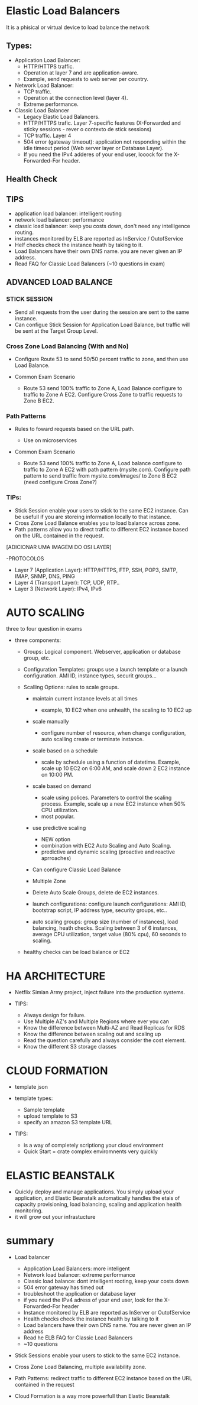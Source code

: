 

# Elastic Load Balancers

It is a phisical or virtual device to load balance the network

## Types:

  - Application Load Balancer: 
  	- HTTP/HTTPS traffic.
  	- Operation at layer 7 and are application-aware. 
  	- Example, send requests to web server per country.
  - Network Load Balancer: 
  	- TCP traffic. 
  	- Operation at the connection level (layer 4).
  	- Extreme performance.
  - Classic Load Balancer
  	- Legacy Elastic Load Balancers.
  	- HTTP/HTTPS trafic. Layer 7-specific features (X-Forwarded and sticky sessions - rever o contexto de stick sessions)
  	- TCP traffic. Layer 4
  	- 504 error (gateway timeout): application not responding within the idle timeout period (Web server layer or Database Layer).
  	- If you need the IPv4 adderes of your end user, looock for the X-Forwarded-For header.

 ## Health Check


## TIPS
 - application load balancer: intelligent routing
 - network load balancer: performance
 - classic load balancer: keep you costs down, don't need any intelligence routing.
 - instances monitored by ELB are reported as InService / OutofService
 - Helf checks check the instance heath by taking to it.
 - Load Balancers have their own DNS name. you are never given an IP address.
 - Read FAQ for Classic Load Balancers (~10 questions in exam)



## ADVANCED LOAD BALANCE

### STICK SESSION

  - Send all requests from the user during the session are sent to the same instance.
  - Can configue Stick Session for Application Load Balance, but traffic will be sent at the Target Group Level.
  
### Cross Zone Load Balancing (With and No)
  - Configure Route 53 to send 50/50 percent traffic to zone, and then use Load Balance.


  - Common Exam Scenario
    - Route 53 send 100% traffic to Zone A, Load Balance configure to traffic to Zone A EC2. Configure Cross Zone to traffic requests to Zone B EC2.


### Path Patterns
  - Rules to foward requests based on the URL path.
  	- Use on microservices

  - Common Exam Scenario
    - Route 53 send 100% traffic to Zone A, Load balance configure to traffic to Zone A EC2 with path pattern (mysite.com). Configure path pattern to send traffic from mysite.com/images/ to Zone B EC2 (need configure Cross Zone?)


### TIPs:

  - Stick Session enable your users to stick to the same EC2 instance. Can be usefull if you are storeing information locally to that instance.
  - Cross Zone Load Balance enables you to load balance across zone.
  - Path patterns allow you to direct traffic to different EC2 instance based on the URL contained in the request.







 [ADICIONAR UMA IMAGEM DO OSI LAYER]

 -PROTOCOLOS

  - Layer 7 (Application Layer): HTTP/HTTPS, FTP, SSH, POP3, SMTP, IMAP, SNMP, DNS, PING
  - Layer 4 (Transport Layer): TCP, UDP, RTP..
  - Layer 3 (Network Layer): IPv4, IPv6



# AUTO SCALING

three to four question in exams

  - three components:
    - Groups: Logical component. Webserver, application or database group, etc.
    - Configuration Templates: groups use a launch template or a launch configuration. AMI ID, instance types, securit groups...
    - Scalling Options: rules to scale groups. 
    	- maintain current instance levels at all times
    	  - example, 10 EC2 when one unhealth, the scaling to 10 EC2 up
    	- scale manually
    	  - configure number of resource, when change configuration, auto scalling create or terminate instance.
    	- scale based on a schedule
    	  - scale by schedule using a function of datetime. Example, scale up 10 EC2 on 6:00 AM, and scale down 2 EC2 instance on 10:00 PM. 
    	- scale based on demand
    	  - scale using polices. Parameters to control the scaling process. Example, scale up a new EC2 instance when 50% CPU utilization.
    	  - most popular.
    	- use predictive scaling
    	  - NEW option
    	  - combination with EC2 Auto Scaling and Auto Scaling.
    	  - predictive and dynamic scaling (proactive and reactive aprroaches)

    	- Can configure Classic Load Balance
    	- Multiple Zone
    	- Delete Auto Scale Groups, delete de EC2 instances.


    	- launch configurations: configure launch configurations: AMI ID, bootstrap script, IP address type, security groups, etc..
    	- auto scaling groups: group size (number of instances), load balancing, heath checks. Scaling between 3 of 6 instances, average CPU utilization, target value (80% cpu), 60 seconds to scaling.

    - healthy checks can be load balance or EC2


# HA ARCHITECTURE

  - Netflix Simian Army project, inject failure into the production systems.

  - TIPS:
    - Always design for failure.
    - Use Multiple AZ's and Multiple Regions where ever you can
    - Know the difference between Multi-AZ and Read Replicas for RDS
    - Know the difference between scaling out and scaling up
    - Read the question carefully and always consider the cost element.
    - Know the different S3 storage classes



# CLOUD FORMATION
  - template json

  - template types:
    - Sample template
    - upload template to S3
    - specify an amazon S3 template URL


  - TIPS:
    - is a way of completely scriptiong your cloud environment
    - Quick Start = crate complex enviromnents very quickly


# ELASTIC BEANSTALK

  - Quickly deploy and manage applications. You simply upload your application, and Elastic Beanstalk automatically handles the etais of capacity provisioning, load balancing, scaling and application health monitoring.
  - it will grow out your infrastucture



# summary

  - Load balancer
    - Application Load Balancers: more inteligent
    - Network load balancer: extreme performance
    - Classic load balance: dont intelligent rooting, keep your costs down
    - 504 error gateway has timed out 
    - troubleshoot the application or database layer
    - if you need the IPv4 adress of your end user, look for the X-Forwarded-For header
    - Instance monitored by ELB are reported as InServer or OutofService
	- Health checks check the instance health by talking to it
	- Load balancers have their own DNS name. You are never given an IP address
	- Read he ELB FAQ for Classic Load Balancers
	- ~10 questions
	
  - Stick Sessions enable your users to stick to the same EC2 instance.
  - Cross Zone Load Balancing, multiple availability zone.
  - Path Patterns: redirect traffic to different EC2 instance based on the URL contained in the request

  - Cloud Formation is a way more powerfull than Elastic Beanstalk


